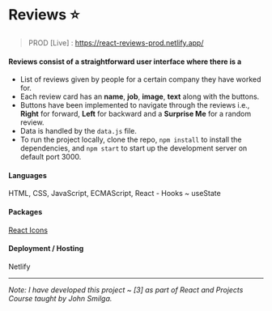 # Reviews ⭐

> PROD [Live] : https://react-reviews-prod.netlify.app/

#### Reviews consist of a straightforward user interface where there is a

- List of reviews given by people for a certain company they have worked for.
- Each review card has an **name**, **job**, **image**, **text** along with the buttons.
- Buttons have been implemented to navigate through the reviews i.e., **Right** for forward, **Left** for backward and a **Surprise Me** for a random review.
- Data is handled by the `data.js` file.
- To run the project locally, clone the repo, `npm install` to install the dependencies, and `npm start` to start up the development server on default port 3000.

#### Languages
HTML, CSS, JavaScript, ECMAScript, React - Hooks ~ useState

#### Packages
[React Icons](https://www.npmjs.com/package/react-icons)

#### Deployment / Hosting
Netlify

---

_Note: I have developed this project ~ [3] as part of React and Projects Course taught by John Smilga._
